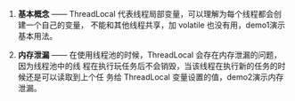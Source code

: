 1) **基本概念**  —— ThreadLocal 代表线程局部变量，可以理解为每个线程都会创建一个自己的变量，
不能和其他线程共享，加 volatile 也没有用，demo1演示基本用法。

2) **内存泄漏** —— 在使用线程池的时候，ThreadLocal 会存在内存泄漏的问题，因为线程池中的线
程在执行玩任务后不会销毁，当该线程在执行新的任务的时候还是可以读取到上个任
务给 ThreadLocal 变量设置的值，demo2演示内存泄漏。